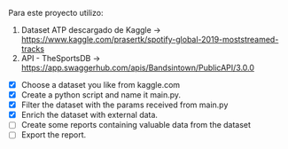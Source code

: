 

Para este proyecto utilizo:

1. Dataset ATP descargado de Kaggle -> https://www.kaggle.com/prasertk/spotify-global-2019-moststreamed-tracks
2. API - TheSportsDB -> https://app.swaggerhub.com/apis/Bandsintown/PublicAPI/3.0.0


- [x] Choose a dataset you like from kaggle.com
- [x] Create a python script and name it main.py. 
- [x] Filter the dataset with the params received from main.py
- [x] Enrich the dataset with external data.
- [ ] Create some reports containing valuable data from the dataset
- [ ] Export the report.
